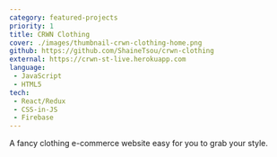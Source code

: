 ```yaml
---
category: featured-projects
priority: 1
title: CRWN Clothing
cover: ./images/thumbnail-crwn-clothing-home.png
github: https://github.com/ShaineTsou/crwn-clothing
external: https://crwn-st-live.herokuapp.com
language: 
 - JavaScript
 - HTML5
tech:
 - React/Redux
 - CSS-in-JS
 - Firebase
---
```

A fancy clothing e-commerce website easy for you to grab your style.